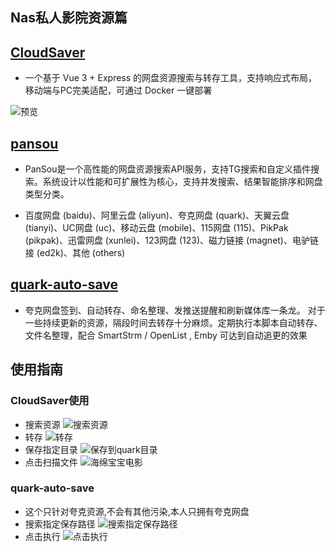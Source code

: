 ## Nas私人影院资源篇

## [CloudSaver](https://github.com/jiangrui1994/CloudSaver)

+ 一个基于 Vue 3 + Express 的网盘资源搜索与转存工具，支持响应式布局，移动端与PC完美适配，可通过 Docker 一键部署

![预览](https://i0.hdslb.com/bfs/openplatform/d12ca3036c0a0278c2774c52c93c8c7bda2d886c.png)


## [pansou](https://github.com/fish2018/pansou)

+ PanSou是一个高性能的网盘资源搜索API服务，支持TG搜索和自定义插件搜索。系统设计以性能和可扩展性为核心，支持并发搜索、结果智能排序和网盘类型分类。

+ 百度网盘 (baidu)、阿里云盘 (aliyun)、夸克网盘 (quark)、天翼云盘 (tianyi)、UC网盘 (uc)、移动云盘 (mobile)、115网盘 (115)、PikPak (pikpak)、迅雷网盘 (xunlei)、123网盘 (123)、磁力链接 (magnet)、电驴链接 (ed2k)、其他 (others)

## [quark-auto-save](https://github.com/Cp0204/quark-auto-save)
+  夸克网盘签到、自动转存、命名整理、发推送提醒和刷新媒体库一条龙。
对于一些持续更新的资源，隔段时间去转存十分麻烦。定期执行本脚本自动转存、文件名整理，配合 SmartStrm / OpenList , Emby 可达到自动追更的效果


## 使用指南
### CloudSaver使用
+ 搜索资源
![搜索资源](https://i0.hdslb.com/bfs/openplatform/1a51dde2fdec91129f4aef72dc5a0164b1d0cd87.png)
+ 转存
![转存](https://i0.hdslb.com/bfs/openplatform/ee897373bdd15001982ddeae1bcf1ebf3525eadd.png)
+ 保存指定目录
![保存到quark目录](https://i0.hdslb.com/bfs/openplatform/1c5cc8647ae177705a4fd389af60a774926de4a5.png)
+ 点击扫描文件
![海绵宝宝电影](https://i0.hdslb.com/bfs/openplatform/7af03b1c3651de3983b762899981b229dc014d19.png)

### quark-auto-save
+ 这个只针对夸克资源,不会有其他污染,本人只拥有夸克网盘
+ 搜索指定保存路径
![搜索指定保存路径](https://i0.hdslb.com/bfs/openplatform/a0783080a56bf37ecf5efb757e912b2de38d1573.png)
+ 点击执行
![点击执行](https://i0.hdslb.com/bfs/openplatform/97f8cadbaab727885eef8dd13389217a5e93fbfc.png)



